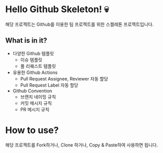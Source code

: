 # Hello Github Skeleton! 💀
해당 프로젝트는 Github를 이용한 팀 프로젝트를 위한 스켈레톤 프로젝트입니다.

## What is in it?
- 다양한 Github 템플릿
    - 이슈 템플릿
    - 풀 리퀘스트 템플릿
- 유용한 Github Actions
    - Pull Request Assignee, Reviewer 자동 할당
    - Pull Request Label 자동 할당
- Github Convention
    - 브랜치 네이밍 규칙
    - 커밋 메시지 규칙
    - PR 메시지 규칙

# How to use?
해당 프로젝트를 Fork하거나, Clone 하거나, Copy & Paste하여 사용하면 됩니다.
